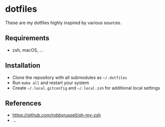 # dotfiles

These are my dotfiles highly inspired by various sources.

## Requirements

- zsh, macOS, ...

## Installation
- Clone the repository with all submodules as `~/.dotfiles`
- Run `make all` and restart your system
- Create `~/.local.gitconfig` and `~/.local.zsh` for additional local settings

## References
- https://github.com/robbyrussell/oh-my-zsh
- ...
